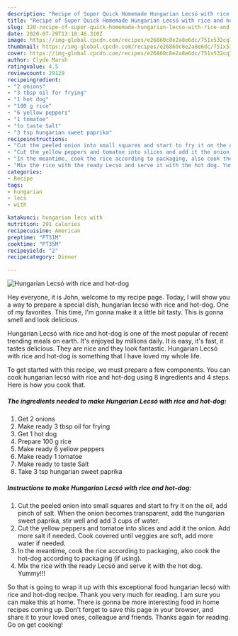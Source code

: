 ```yaml
---
description: "Recipe of Super Quick Homemade Hungarian Lecsó with rice and hot-dog"
title: "Recipe of Super Quick Homemade Hungarian Lecsó with rice and hot-dog"
slug: 320-recipe-of-super-quick-homemade-hungarian-lecso-with-rice-and-hot-dog
date: 2020-07-29T13:18:46.310Z
image: https://img-global.cpcdn.com/recipes/e26860c8e2a8e6dc/751x532cq70/hungarian-lecso-with-rice-and-hot-dog-recipe-main-photo.jpg
thumbnail: https://img-global.cpcdn.com/recipes/e26860c8e2a8e6dc/751x532cq70/hungarian-lecso-with-rice-and-hot-dog-recipe-main-photo.jpg
cover: https://img-global.cpcdn.com/recipes/e26860c8e2a8e6dc/751x532cq70/hungarian-lecso-with-rice-and-hot-dog-recipe-main-photo.jpg
author: Clyde Marsh
ratingvalue: 4.5
reviewcount: 29129
recipeingredient:
- "2 onions"
- "3 tbsp oil for frying"
- "1 hot dog"
- "100 g rice"
- "6 yellow peppers"
- "1 tomatoe"
- "to taste Salt"
- "3 tsp hungarian sweet paprika"
recipeinstructions:
- "Cut the peeled onion into small squares and start to fry it on the oil, add pinch of salt. When the onion becomes transparent, add the hungarian sweet paprika, stir well and add 3 cups of water."
- "Cut the yellow peppers and tomatoe into slices and add it the onion. Add more salt if needed. Cook covered until veggies are soft, add more water if needed."
- "In the meantime, cook the rice according to packaging, also cook the hot-dog according to packaging (if using)."
- "Mix the rice with the ready Lecsó and serve it with the hot dog. Yummy!!!"
categories:
- Recipe
tags:
- hungarian
- lecs
- with

katakunci: hungarian lecs with 
nutrition: 291 calories
recipecuisine: American
preptime: "PT31M"
cooktime: "PT35M"
recipeyield: "2"
recipecategory: Dinner

---
```



![Hungarian Lecsó with rice and hot-dog](https://img-global.cpcdn.com/recipes/e26860c8e2a8e6dc/751x532cq70/hungarian-lecso-with-rice-and-hot-dog-recipe-main-photo.jpg)

Hey everyone, it is John, welcome to my recipe page. Today, I will show you a way to prepare a special dish, hungarian lecsó with rice and hot-dog. One of my favorites. This time, I'm gonna make it a little bit tasty. This is gonna smell and look delicious.



Hungarian Lecsó with rice and hot-dog is one of the most popular of recent trending meals on earth. It's enjoyed by millions daily. It is easy, it's fast, it tastes delicious. They are nice and they look fantastic. Hungarian Lecsó with rice and hot-dog is something that I have loved my whole life.


To get started with this recipe, we must prepare a few components. You can cook hungarian lecsó with rice and hot-dog using 8 ingredients and 4 steps. Here is how you cook that.

<!--inarticleads1-->

##### The ingredients needed to make Hungarian Lecsó with rice and hot-dog:

1. Get 2 onions
1. Make ready 3 tbsp oil for frying
1. Get 1 hot dog
1. Prepare 100 g rice
1. Make ready 6 yellow peppers
1. Make ready 1 tomatoe
1. Make ready to taste Salt
1. Take 3 tsp hungarian sweet paprika




<!--inarticleads2-->

##### Instructions to make Hungarian Lecsó with rice and hot-dog:

1. Cut the peeled onion into small squares and start to fry it on the oil, add pinch of salt. When the onion becomes transparent, add the hungarian sweet paprika, stir well and add 3 cups of water.
1. Cut the yellow peppers and tomatoe into slices and add it the onion. Add more salt if needed. Cook covered until veggies are soft, add more water if needed.
1. In the meantime, cook the rice according to packaging, also cook the hot-dog according to packaging (if using).
1. Mix the rice with the ready Lecsó and serve it with the hot dog. Yummy!!!




So that is going to wrap it up with this exceptional food hungarian lecsó with rice and hot-dog recipe. Thank you very much for reading. I am sure you can make this at home. There is gonna be more interesting food in home recipes coming up. Don't forget to save this page in your browser, and share it to your loved ones, colleague and friends. Thanks again for reading. Go on get cooking!
